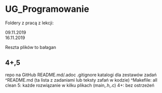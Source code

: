 # UG_Programowanie

Foldery z pracą z lekcji:

  09.11.2019  
  16.11.2019
  
Reszta plików to bałagan  


4+,5
--------------
repo na GitHub
README.md/.adoc
.gitignore
katalogi dla zestawów zadań
^README.md (ta lista z zadaniami lub teksty zafań w kodzie)
^Makefile: all clean
5:  każde rozwiązanie w kilku plikach (main,.h,.c)
4+: bez ostrzeżeń 
